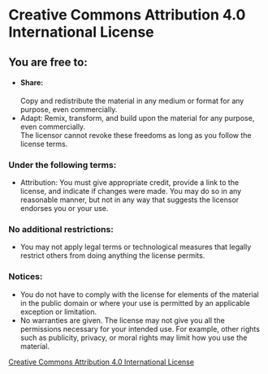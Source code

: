 <h1>Creative Commons Attribution 4.0 International License</h1>

<h2>You are free to:</h2>
<ul>
  <li><h4>Share:</h4> Copy and redistribute the material in any medium or format for any purpose, even commercially.</li>
  <li>Adapt: Remix, transform, and build upon the material for any purpose, even commercially.</li>
  The licensor cannot revoke these freedoms as long as you follow the license terms. 
</ul>

<h3>Under the following terms:</h3>
<ul>
  <li>Attribution: You must give appropriate credit, provide a link to the license, and indicate if changes were made. You may do so in any reasonable       manner, but not in any way that suggests the licensor endorses you or your use.</li>
</ul>

<h3>No additional restrictions:</h3>
<ul>
  <li>You may not apply legal terms or technological measures that legally restrict others from doing anything the license permits.</li>
</ul>

<h3>Notices:</h3>
<ul>
  <li>You do not have to comply with the license for elements of the material in the public domain or where your use is permitted by an applicable exception or limitation.</li>
  <li>No warranties are given. The license may not give you all the permissions necessary for your intended use. For example, other rights such as publicity, privacy, or moral rights may limit how you use the material.</li>
</ul>

<a href="http://creativecommons.org/licenses/by/4.0/">Creative Commons Attribution 4.0 International License</a>
